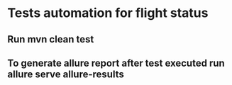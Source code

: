 # Tests automation for flight status

## Run mvn clean test
## To generate allure report after test executed run allure serve allure-results
